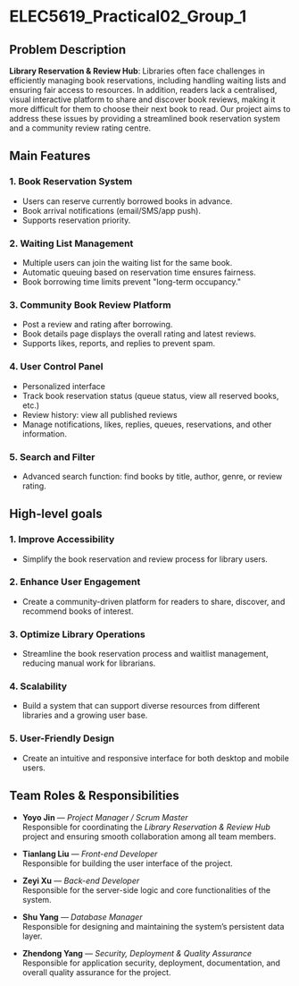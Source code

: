 # ELEC5619_Practical02_Group_1
## Problem Description
**Library Reservation & Review Hub**: Libraries often face challenges in efficiently managing book reservations, including handling waiting lists and ensuring fair access to resources. In addition, readers lack a centralised, visual interactive platform to share and discover book reviews, making it more difficult for them to choose their next book to read. Our project aims to address these issues by providing a streamlined book reservation system and a community review rating centre.
## Main Features
### 1. Book Reservation System
* Users can reserve currently borrowed books in advance.
* Book arrival notifications (email/SMS/app push).
* Supports reservation priority.
### 2. Waiting List Management
* Multiple users can join the waiting list for the same book.
* Automatic queuing based on reservation time ensures fairness.
* Book borrowing time limits prevent "long-term occupancy."
### 3. Community Book Review Platform
* Post a review and rating after borrowing.
* Book details page displays the overall rating and latest reviews.
* Supports likes, reports, and replies to prevent spam.
### 4. User Control Panel
* Personalized interface
* Track book reservation status (queue status, view all reserved books, etc.)
* Review history: view all published reviews
* Manage notifications, likes, replies, queues, reservations, and other information.
### 5. Search and Filter
* Advanced search function: find books by title, author, genre, or review rating.
## High‑level goals
### 1. Improve Accessibility
* Simplify the book reservation and review process for library users.
### 2. Enhance User Engagement
* Create a community-driven platform for readers to share, discover, and recommend books of interest.
### 3. Optimize Library Operations
* Streamline the book reservation process and waitlist management, reducing manual work for librarians.
### 4. Scalability
* Build a system that can support diverse resources from different libraries and a growing user base.
### 5. User-Friendly Design
* Create an intuitive and responsive interface for both desktop and mobile users.
## Team Roles & Responsibilities
- **Yoyo Jin** — *Project Manager / Scrum Master*  
  Responsible for coordinating the *Library Reservation & Review Hub* project and ensuring smooth collaboration among all team members.

- **Tianlang Liu** — *Front-end Developer*  
  Responsible for building the user interface of the project.

- **Zeyi Xu** — *Back-end Developer*  
  Responsible for the server-side logic and core functionalities of the system.

- **Shu Yang** — *Database Manager*  
  Responsible for designing and maintaining the system’s persistent data layer.

- **Zhendong Yang** — *Security, Deployment & Quality Assurance*  
  Responsible for application security, deployment, documentation, and overall quality assurance for the project.
